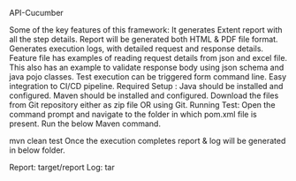 API-Cucumber


Some of the key features of this framework:
It generates Extent report with all the step details. Report will be generated both HTML & PDF file format.
Generates execution logs, with detailed request and response details.
Feature file has examples of reading request details from json and excel file.
This also has an example to validate response body using json schema and java pojo classes.
Test execution can be triggered form command line.
Easy integration to CI/CD pipeline.
Required Setup :
Java should be installed and configured.
Maven should be installed and configured.
Download the files from Git repository either as zip file OR using Git.
Running Test:
Open the command prompt and navigate to the folder in which pom.xml file is present. Run the below Maven command.

mvn clean test
Once the execution completes report & log will be generated in below folder.

Report: target/report
Log: tar
